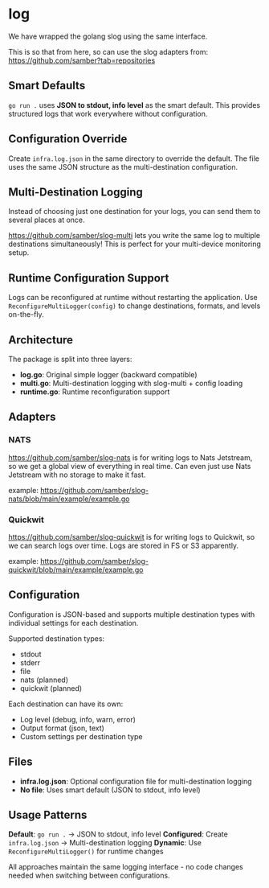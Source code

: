 # log

We have wrapped the golang slog using the same interface.

This is so that from here, so can use the slog adapters from: https://github.com/samber?tab=repositories

## Smart Defaults

`go run .` uses **JSON to stdout, info level** as the smart default. This provides structured logs that work everywhere without configuration.

## Configuration Override

Create `infra.log.json` in the same directory to override the default. The file uses the same JSON structure as the multi-destination configuration.

## Multi-Destination Logging

Instead of choosing just one destination for your logs, you can send them to several places at once.

https://github.com/samber/slog-multi lets you write the same log to multiple destinations simultaneously! This is perfect for your multi-device monitoring setup.

## Runtime Configuration Support

Logs can be reconfigured at runtime without restarting the application. Use `ReconfigureMultiLogger(config)` to change destinations, formats, and levels on-the-fly.

## Architecture

The package is split into three layers:

- **log.go**: Original simple logger (backward compatible)
- **multi.go**: Multi-destination logging with slog-multi + config loading
- **runtime.go**: Runtime reconfiguration support

## Adapters

### NATS

https://github.com/samber/slog-nats is for writing logs to Nats Jetstream, so we get a global view of everything in real time. Can even just use Nats Jetstream with no storage to make it fast.

example: https://github.com/samber/slog-nats/blob/main/example/example.go

### Quickwit

https://github.com/samber/slog-quickwit is for writing logs to Quickwit, so we can search logs over time. Logs are stored in FS or S3 apparently.

example: https://github.com/samber/slog-quickwit/blob/main/example/example.go

## Configuration

Configuration is JSON-based and supports multiple destination types with individual settings for each destination.

Supported destination types:
- stdout
- stderr  
- file
- nats (planned)
- quickwit (planned)

Each destination can have its own:
- Log level (debug, info, warn, error)
- Output format (json, text)
- Custom settings per destination type

## Files

- **infra.log.json**: Optional configuration file for multi-destination logging
- **No file**: Uses smart default (JSON to stdout, info level)

## Usage Patterns

**Default**: `go run .` → JSON to stdout, info level
**Configured**: Create `infra.log.json` → Multi-destination logging
**Dynamic**: Use `ReconfigureMultiLogger()` for runtime changes

All approaches maintain the same logging interface - no code changes needed when switching between configurations.